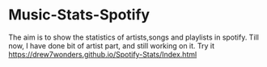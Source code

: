 # Music-Stats-Spotify
The aim is to show the statistics of artists,songs and playlists in spotify.
Till now, I have done bit of artist part, and still working on it.
Try it https://drew7wonders.github.io/Spotify-Stats/Index.html
